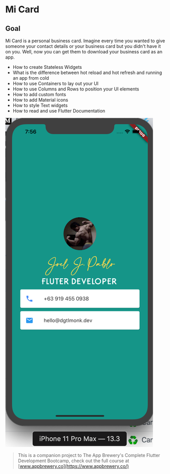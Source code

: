 # Mi Card

## Goal

Mi Card is a personal business card. Imagine every time you wanted to give someone your contact details or your business card but you didn't have it on you. Well, now you can get them to download your business card as an app.


* How to create Stateless Widgets
* What is the difference between hot reload and hot refresh and running an app from cold
* How to use Containers to lay out your UI
* How to use Columns and Rows to position your UI elements
* How to add custom fonts
* How to add Material icons
* How to style Text widgets
* How to read and use Flutter Documentation


![micard](images/micard.png)


>This is a companion project to The App Brewery's Complete Flutter Development Bootcamp, check out the full course at [www.appbrewery.co](https://www.appbrewery.co/)

